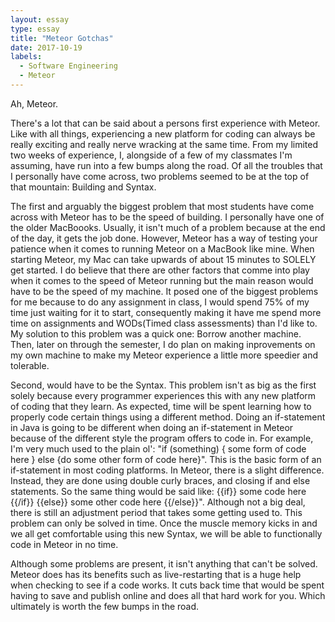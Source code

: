 ```yaml
---
layout: essay
type: essay
title: "Meteor Gotchas"
date: 2017-10-19
labels:
  - Software Engineering
  - Meteor
---
```


<p>Ah, Meteor.</p>

<p>There's a lot that can be said about a persons first experience with Meteor. Like with all things, experiencing a new platform for coding can always be really exciting and really nerve wracking at the same time. From my limited two weeks of experience, I, alongside of a few of my classmates I'm assuming, have run into a few bumps along the road. Of all the troubles that I personally have come across, two problems seemed to be at the top of that mountain: Building and Syntax.</p>

<p>The first and arguably the biggest problem that most students have come across with Meteor has to be the speed of building. I personally have one of the older MacBoooks. Usually, it isn't much of a problem because at the end of the day, it gets the job done. However, Meteor has a way of testing your patience when it comes to running Meteor on a MacBook like mine. When starting Meteor, my Mac can take upwards of about 15 minutes to SOLELY get started. I do believe that there are other factors that comme into play when it comes to the speed of Meteor running but the main reason would have to be the speed of my machine. It posed one of the biggest problems for me because to do any assignment in class, I would spend 75% of my time just waiting for it to start, consequently making it have me spend more time on assignments and WODs(Timed class assessments) than I'd like to. My solution to this problem was a quick one: Borrow another machine. Then, later on through the semester, I do plan on making inprovements on my own machine to make my Meteor experience a little more speedier and tolerable.</p>

<p>Second, would have to be the Syntax. This problem isn't as big as the first solely because every programmer experiences this with any new platform of coding that they learn. As expected, time will be spent learning how to properly code certain things using a different method. Doing an if-statement in Java is going to be different when doing an if-statement in Meteor because of the different style the program offers to code in. For example, I'm very much used to the plain ol': "if (something) { some form of code here } else {do some other form of code here}". This is the basic form of an if-statement in most coding platforms. In Meteor, there is a slight difference. Instead, they are done using double curly braces, and closing if and else statements. So the same thing would be said like: {{if}} some code here {{/if}} {{else}} some other code here {{/else}}". Although not a big deal, there is still an adjustment period that takes some getting used to. This problem can only be solved in time. Once the muscle memory kicks in and we all get comfortable using this new Syntax, we will be able to functionally code in Meteor in no time.</p>

<p>Although some problems are present, it isn't anything that can't be solved. Meteor does has its benefits such as live-restarting that is a huge help when checking to see if a code works. It cuts back time that would be spent having to save and publish online and does all that hard work for you. Which ultimately is worth the few bumps in the road.</p>
